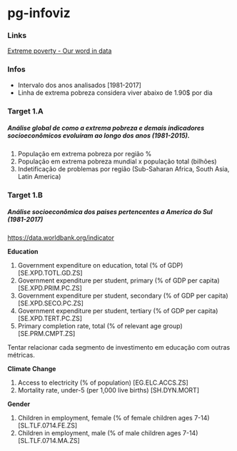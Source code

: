 # pg-infoviz

### Links

[Extreme poverty - Our word in data](https://ourworldindata.org/extreme-poverty)

### Infos

* Intervalo dos anos analisados [1981-2017]
* Linha de extrema pobreza considera viver abaixo de 1.90$ por dia

### Target 1.A

##### Análise global de como a extrema pobreza e demais indicadores socioeconômicos evoluíram ao longo dos anos (1981-2015).


1. População em extrema pobreza por região %
2. População em extrema pobreza mundial x população total (bilhões)
3. Indetificação de problemas por região (Sub-Saharan Africa, South Asia, Latin America)

### Target 1.B

##### Análise socioeconômica dos paises pertencentes a America do Sul (1981-2017)

https://data.worldbank.org/indicator

**Education**

1. Government expenditure on education, total (% of GDP)
[SE.XPD.TOTL.GD.ZS]
  1. Government expenditure per student, primary (% of GDP per capita)
  [SE.XPD.PRIM.PC.ZS]
  2. Government expenditure per student, secondary (% of GDP per capita)
  [SE.XPD.SECO.PC.ZS]
  3. Government expenditure per student, tertiary (% of GDP per capita)
  [SE.XPD.TERT.PC.ZS]
2. Primary completion rate, total (% of relevant age group)
[SE.PRM.CMPT.ZS]

Tentar relacionar cada segmento de investimento em educação com outras métricas.

**Climate Change**

1. Access to electricity (% of population)
[EG.ELC.ACCS.ZS]
2. Mortality rate, under-5 (per 1,000 live births)
[SH.DYN.MORT]

**Gender**

1. Children in employment, female (% of female children ages 7-14)
[SL.TLF.0714.FE.ZS]
2. Children in employment, male (% of male children ages 7-14)
[SL.TLF.0714.MA.ZS]
